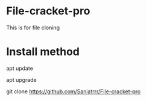 # File-cracket-pro
This is for file cloning
# Install method
apt update

apt upgrade

git clone https://github.com/Saniatrrr/File-cracket-pro
